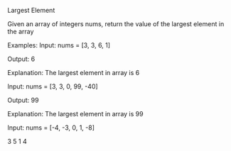 Largest Element


Given an array of integers nums, return the value of the largest element in the array


Examples:
Input: nums = [3, 3, 6, 1]

Output: 6

Explanation: The largest element in array is 6

Input: nums = [3, 3, 0, 99, -40]

Output: 99

Explanation: The largest element in array is 99

Input: nums = [-4, -3, 0, 1, -8]

3
5
1
4
